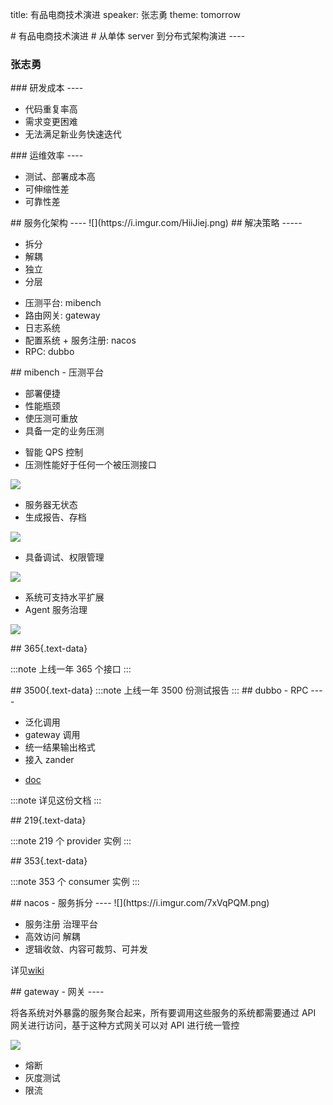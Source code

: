 title: 有品电商技术演进
speaker: 张志勇
theme: tomorrow

<slide :class="aligncenter">
# 有品电商技术演进
# 从单体 server 到分布式架构演进
----

### 张志勇

<slide>
### 研发成本
----

* 代码重复率高
* 需求变更困难
* 无法满足新业务快速迭代

<slide>
### 运维效率
----

* 测试、部署成本高
* 可伸缩性差
* 可靠性差

<slide>
## 服务化架构
----

<slide :class="aligncenter">
![](https://i.imgur.com/HiiJiej.png)

<slide>
## 解决策略
-----

* 拆分
* 解耦
* 独立
* 分层

<slide>

* 压测平台\: mibench
* 路由网关\: gateway
* 日志系统
* 配置系统 + 服务注册\: nacos
* RPC\: dubbo

<slide :class="aligncenter">
## mibench - 压测平台

<slide image="https://i.imgur.com/NAX2vSV.png">

<slide>

* 部署便捷
* 性能瓶颈
* 使压测可重放
* 具备一定的业务压测

<slide>

* 智能 QPS 控制
* 压测性能好于任何一个被压测接口

<slide>

![](https://i.imgur.com/dA36z9X.png)

<slide>

* 服务器无状态
* 生成报告、存档

<slide>

![](https://i.imgur.com/NGJafQn.png)

<slide>

* 具备调试、权限管理

<slide>

![](https://i.imgur.com/MZaEOOJ.png)

<slide>

* 系统可支持水平扩展
* Agent 服务治理

<slide>

![](https://i.imgur.com/FiTYHXJ.png)

<slide>
## 365{.text-data}

:::note
上线一年 365 个接口
:::

<slide>
## 3500{.text-data}
:::note
上线一年 3500 份测试报告
:::

<slide :class="aligncenter">
## dubbo - RPC
----

<slide>

* 泛化调用
* gateway 调用
* 统一结果输出格式
* 接入 zander

<slide>

* [doc](https://wiki.n.miui.com/display/MIOTStore/dubbo-demo)

:::note
详见这份文档
:::

<slide>
## 219{.text-data}

:::note
219 个 provider 实例
:::

<slide>
## 353{.text-data}

:::note
353 个 consumer 实例
:::

<slide :class="aligncenter">
## nacos - 服务拆分
----

<slide>
![](https://i.imgur.com/7xVqPQM.png)

<slide>

* 服务注册 治理平台
* 高效访问 解耦
* 逻辑收敛、内容可裁剪、可并发

<slide>

详见[wiki](https://wiki.n.miui.com/display/MIOTStore/dubbo-demo)

<slide :class="aligncenter">
## gateway - 网关
----

将各系统对外暴露的服务聚合起来，所有要调用这些服务的系统都需要通过 API 网关进行访问，基于这种方式网关可以对 API 进行统一管控

![](https://i.imgur.com/4J0nYXP.png)

<slide>

* 熔断
* 灰度测试
* 限流
